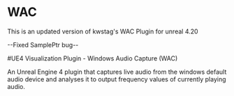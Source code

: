 # WAC
This is an updated version of kwstag's WAC Plugin for unreal 4.20

--Fixed SamplePtr bug--

#UE4 Visualization Plugin - Windows Audio Capture (WAC)

An Unreal Engine 4 plugin that captures live audio from the windows default audio device and analyses it to output frequency values of currently playing audio.
